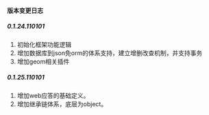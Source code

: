 #### 版本变更日志
##### 0.1.24.110101
1. 初始化框架功能逻辑
2. 增加数据库到json免orm的体系支持，建立增删改查机制，并支持事务
3. 增加geom相关插件

##### 0.1.25.110101
1. 增加web应答的基础定义。
2. 增加继承链体系，底层为object。

